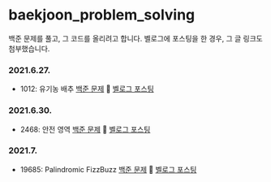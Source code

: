 # baekjoon_problem_solving
백준 문제를 풀고, 그 코드를 올리려고 합니다. 벨로그에 포스팅을 한 경우, 그 글 링크도 첨부했습니다.

### 2021.6.27.
- 1012: 유기농 배추 [백준 문제](https://www.acmicpc.net/problem/1012) 🌻 [벨로그 포스팅](https://velog.io/@tjdls111/%EB%B0%B1%EC%A4%80-1012%EB%B2%88-%EC%9C%A0%EA%B8%B0%EB%86%8D-%EB%B0%B0%EC%B6%94)

### 2021.6.30.
- 2468: 안전 영역 [백준 문제](https://www.acmicpc.net/problem/2468) 🌷 [벨로그 포스팅](https://velog.io/@tjdls111/%EB%B0%B1%EC%A4%80-2468-%EC%95%88%EC%A0%84-%EC%98%81%EC%97%AD)
### 2021.7.
- 19685: Palindromic FizzBuzz  [백준 문제](https://www.acmicpc.net/problem/19685) 🌷 [벨로그 포스팅](https://velog.io/@tjdls111/%EB%B0%B1%EC%A4%80-19685%EB%B2%88-Palindromic-FizzBuzz)
